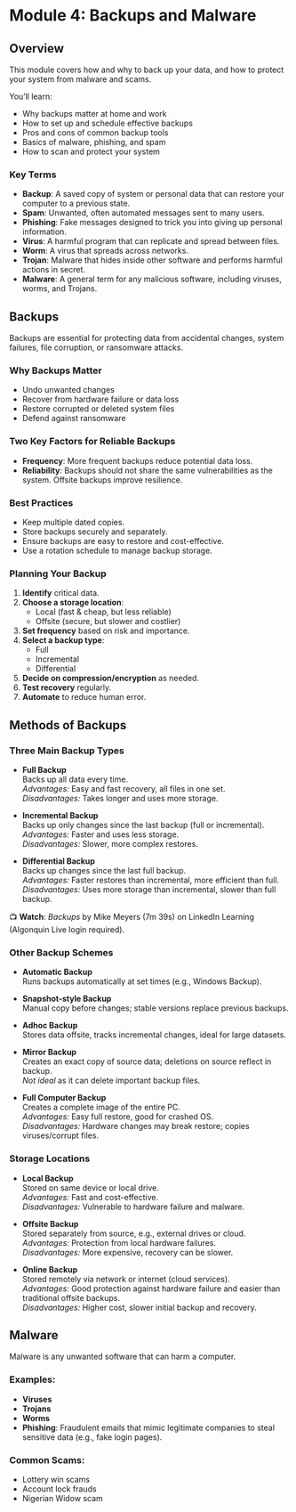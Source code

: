 # Module 4: Backups and Malware

## Overview 
This module covers how and why to back up your data, and how to protect your system from malware and scams.

You’ll learn:
- Why backups matter at home and work  
- How to set up and schedule effective backups  
- Pros and cons of common backup tools  
- Basics of malware, phishing, and spam  
- How to scan and protect your system  

### Key Terms

- **Backup**: A saved copy of system or personal data that can restore your computer to a previous state.
- **Spam**: Unwanted, often automated messages sent to many users.
- **Phishing**: Fake messages designed to trick you into giving up personal information.
- **Virus**: A harmful program that can replicate and spread between files.
- **Worm**: A virus that spreads across networks.
- **Trojan**: Malware that hides inside other software and performs harmful actions in secret.
- **Malware**: A general term for any malicious software, including viruses, worms, and Trojans.

## Backups

Backups are essential for protecting data from accidental changes, system failures, file corruption, or ransomware attacks.

### Why Backups Matter
- Undo unwanted changes
- Recover from hardware failure or data loss
- Restore corrupted or deleted system files
- Defend against ransomware

### Two Key Factors for Reliable Backups
- **Frequency**: More frequent backups reduce potential data loss.
- **Reliability**: Backups should not share the same vulnerabilities as the system. Offsite backups improve resilience.

### Best Practices
- Keep multiple dated copies.
- Store backups securely and separately.
- Ensure backups are easy to restore and cost-effective.
- Use a rotation schedule to manage backup storage.

### Planning Your Backup
1. **Identify** critical data.
2. **Choose a storage location**:  
   - Local (fast & cheap, but less reliable)  
   - Offsite (secure, but slower and costlier)
3. **Set frequency** based on risk and importance.
4. **Select a backup type**:  
   - Full  
   - Incremental  
   - Differential
5. **Decide on compression/encryption** as needed.
6. **Test recovery** regularly.
7. **Automate** to reduce human error.

## Methods of Backups

### Three Main Backup Types

- **Full Backup**  
  Backs up all data every time.  
  *Advantages:* Easy and fast recovery, all files in one set.  
  *Disadvantages:* Takes longer and uses more storage.

- **Incremental Backup**  
  Backs up only changes since the last backup (full or incremental).  
  *Advantages:* Faster and uses less storage.  
  *Disadvantages:* Slower, more complex restores.

- **Differential Backup**  
  Backs up changes since the last full backup.  
  *Advantages:* Faster restores than incremental, more efficient than full.  
  *Disadvantages:* Uses more storage than incremental, slower than full backup.

📺 **Watch**: *Backups* by Mike Meyers (7m 39s) on LinkedIn Learning (Algonquin Live login required).

### Other Backup Schemes

- **Automatic Backup**  
  Runs backups automatically at set times (e.g., Windows Backup).

- **Snapshot-style Backup**  
  Manual copy before changes; stable versions replace previous backups.

- **Adhoc Backup**  
  Stores data offsite, tracks incremental changes, ideal for large datasets.

- **Mirror Backup**  
  Creates an exact copy of source data; deletions on source reflect in backup.  
  *Not ideal* as it can delete important backup files.

- **Full Computer Backup**  
  Creates a complete image of the entire PC.  
  *Advantages:* Easy full restore, good for crashed OS.  
  *Disadvantages:* Hardware changes may break restore; copies viruses/corrupt files.

### Storage Locations

- **Local Backup**  
  Stored on same device or local drive.  
  *Advantages:* Fast and cost-effective.  
  *Disadvantages:* Vulnerable to hardware failure and malware.

- **Offsite Backup**  
  Stored separately from source, e.g., external drives or cloud.  
  *Advantages:* Protection from local hardware failures.  
  *Disadvantages:* More expensive, recovery can be slower.

- **Online Backup**  
  Stored remotely via network or internet (cloud services).  
  *Advantages:* Good protection against hardware failure and easier than traditional offsite backups.  
  *Disadvantages:* Higher cost, slower initial backup and recovery.


## Malware

Malware is any unwanted software that can harm a computer.

### Examples:
- **Viruses**
- **Trojans**
- **Worms**
- **Phishing**: Fraudulent emails that mimic legitimate companies to steal sensitive data (e.g., fake login pages).

### Common Scams:
- Lottery win scams
- Account lock frauds
- Nigerian Widow scam
